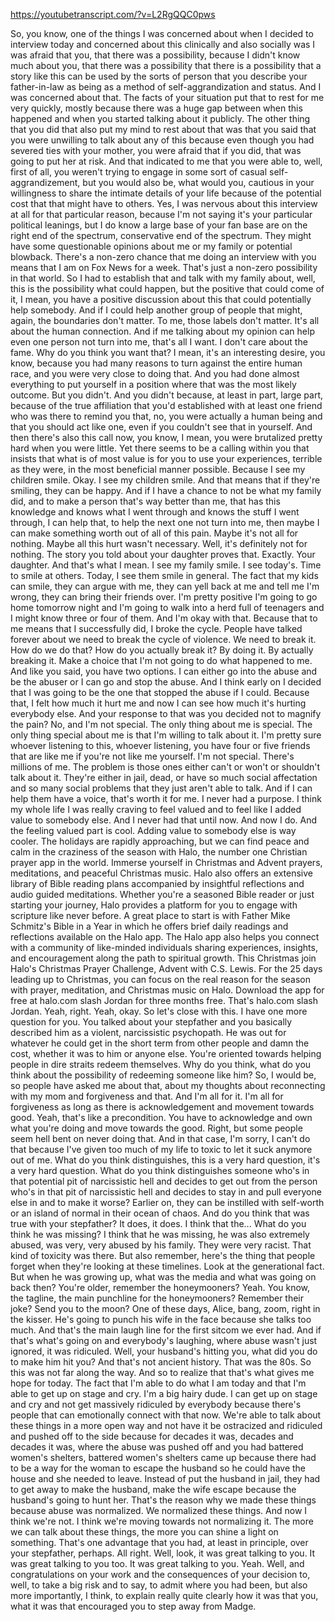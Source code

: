 https://youtubetranscript.com/?v=L2RgQQC0pws

 So, you know, one of the things I was concerned about when I decided to interview today and concerned about this clinically and also socially was I was afraid that you, that there was a possibility, because I didn't know much about you, that there was a possibility that there is a possibility that a story like this can be used by the sorts of person that you describe your father-in-law as being as a method of self-aggrandization and status. And I was concerned about that. The facts of your situation put that to rest for me very quickly, mostly because there was a huge gap between when this happened and when you started talking about it publicly. The other thing that you did that also put my mind to rest about that was that you said that you were unwilling to talk about any of this because even though you had severed ties with your mother, you were afraid that if you did, that was going to put her at risk. And that indicated to me that you were able to, well, first of all, you weren't trying to engage in some sort of casual self-aggrandizement, but you would also be, what would you, cautious in your willingness to share the intimate details of your life because of the potential cost that that might have to others. Yes, I was nervous about this interview at all for that particular reason, because I'm not saying it's your particular political leanings, but I do know a large base of your fan base are on the right end of the spectrum, conservative end of the spectrum. They might have some questionable opinions about me or my family or potential blowback. There's a non-zero chance that me doing an interview with you means that I am on Fox News for a week. That's just a non-zero possibility in that world. So I had to establish that and talk with my family about, well, this is the possibility what could happen, but the positive that could come of it, I mean, you have a positive discussion about this that could potentially help somebody. And if I could help another group of people that might, again, the boundaries don't matter. To me, those labels don't matter. It's all about the human connection. And if me talking about my opinion can help even one person not turn into me, that's all I want. I don't care about the fame. Why do you think you want that? I mean, it's an interesting desire, you know, because you had many reasons to turn against the entire human race, and you were very close to doing that. And you had done almost everything to put yourself in a position where that was the most likely outcome. But you didn't. And you didn't because, at least in part, large part, because of the true affiliation that you'd established with at least one friend who was there to remind you that, no, you were actually a human being and that you should act like one, even if you couldn't see that in yourself. And then there's also this call now, you know, I mean, you were brutalized pretty hard when you were little. Yet there seems to be a calling within you that insists that what is of most value is for you to use your experiences, terrible as they were, in the most beneficial manner possible. Because I see my children smile. Okay. I see my children smile. And that means that if they're smiling, they can be happy. And if I have a chance to not be what my family did, and to make a person that's way better than me, that has this knowledge and knows what I went through and knows the stuff I went through, I can help that, to help the next one not turn into me, then maybe I can make something worth out of all of this pain. Maybe it's not all for nothing. Maybe all this hurt wasn't necessary. Well, it's definitely not for nothing. The story you told about your daughter proves that. Exactly. Your daughter. And that's what I mean. I see my family smile. I see today's. Time to smile at others. Today, I see them smile in general. The fact that my kids can smile, they can argue with me, they can yell back at me and tell me I'm wrong, they can bring their friends over. I'm pretty positive I'm going to go home tomorrow night and I'm going to walk into a herd full of teenagers and I might know three or four of them. And I'm okay with that. Because that to me means that I successfully did, I broke the cycle. People have talked forever about we need to break the cycle of violence. We need to break it. How do we do that? How do you actually break it? By doing it. By actually breaking it. Make a choice that I'm not going to do what happened to me. And like you said, you have two options. I can either go into the abuse and be the abuser or I can go and stop the abuse. And I think early on I decided that I was going to be the one that stopped the abuse if I could. Because that, I felt how much it hurt me and now I can see how much it's hurting everybody else. And your response to that was you decided not to magnify the pain? No, and I'm not special. The only thing about me is special. The only thing special about me is that I'm willing to talk about it. I'm pretty sure whoever listening to this, whoever listening, you have four or five friends that are like me if you're not like me yourself. I'm not special. There's millions of me. The problem is those ones either can't or won't or shouldn't talk about it. They're either in jail, dead, or have so much social affectation and so many social problems that they just aren't able to talk. And if I can help them have a voice, that's worth it for me. I never had a purpose. I think my whole life I was really craving to feel valued and to feel like I added value to somebody else. And I never had that until now. And now I do. And the feeling valued part is cool. Adding value to somebody else is way cooler. The holidays are rapidly approaching, but we can find peace and calm in the craziness of the season with Halo, the number one Christian prayer app in the world. Immerse yourself in Christmas and Advent prayers, meditations, and peaceful Christmas music. Halo also offers an extensive library of Bible reading plans accompanied by insightful reflections and audio guided meditations. Whether you're a seasoned Bible reader or just starting your journey, Halo provides a platform for you to engage with scripture like never before. A great place to start is with Father Mike Schmitz's Bible in a Year in which he offers brief daily readings and reflections available on the Halo app. The Halo app also helps you connect with a community of like-minded individuals sharing experiences, insights, and encouragement along the path to spiritual growth. This Christmas join Halo's Christmas Prayer Challenge, Advent with C.S. Lewis. For the 25 days leading up to Christmas, you can focus on the real reason for the season with prayer, meditation, and Christmas music on Halo. Download the app for free at halo.com slash Jordan for three months free. That's halo.com slash Jordan. Yeah, right. Yeah, okay. So let's close with this. I have one more question for you. You talked about your stepfather and you basically described him as a violent, narcissistic psychopath. He was out for whatever he could get in the short term from other people and damn the cost, whether it was to him or anyone else. You're oriented towards helping people in dire straits redeem themselves. Why do you think, what do you think about the possibility of redeeming someone like him? So, I would be, so people have asked me about that, about my thoughts about reconnecting with my mom and forgiveness and that. And I'm all for it. I'm all for forgiveness as long as there is acknowledgement and movement towards good. Yeah, that's like a precondition. You have to acknowledge and own what you're doing and move towards the good. Right, but some people seem hell bent on never doing that. And in that case, I'm sorry, I can't do that because I've given too much of my life to toxic to let it suck anymore out of me. What do you think distinguishes, this is a very hard question, it's a very hard question. What do you think distinguishes someone who's in that potential pit of narcissistic hell and decides to get out from the person who's in that pit of narcissistic hell and decides to stay in and pull everyone else in and to make it worse? Earlier on, they can be instilled with self-worth or an island of normal in their ocean of chaos. And do you think that was true with your stepfather? It does, it does. I think that the... What do you think he was missing? I think that he was missing, he was also extremely abused, was very, very abused by his family. They were very racist. That kind of toxicity was there. But also remember, here's the thing that people forget when they're looking at these timelines. Look at the generational fact. But when he was growing up, what was the media and what was going on back then? You're older, remember the honeymooners? Yeah. You know, the tagline, the main punchline for the honeymooners? Remember their joke? Send you to the moon? One of these days, Alice, bang, zoom, right in the kisser. He's going to punch his wife in the face because she talks too much. And that's the main laugh line for the first sitcom we ever had. And if that's what's going on and everybody's laughing, where abuse wasn't just ignored, it was ridiculed. Well, your husband's hitting you, what did you do to make him hit you? And that's not ancient history. That was the 80s. So this was not far along the way. And so to realize that that's what gives me hope for today. The fact that I'm able to do what I am today and that I'm able to get up on stage and cry. I'm a big hairy dude. I can get up on stage and cry and not get massively ridiculed by everybody because there's people that can emotionally connect with that now. We're able to talk about these things in a more open way and not have it be ostracized and ridiculed and pushed off to the side because for decades it was, decades and decades it was, where the abuse was pushed off and you had battered women's shelters, battered women's shelters came up because there had to be a way for the woman to escape the husband so he could have the house and she needed to leave. Instead of put the husband in jail, they had to get away to make the husband, make the wife escape because the husband's going to hunt her. That's the reason why we made these things because abuse was normalized. We normalized these things. And now I think we're not. I think we're moving towards not normalizing it. The more we can talk about these things, the more you can shine a light on something. That's one advantage that you had, at least in principle, over your stepfather, perhaps. All right. Well, look, it was great talking to you. It was great talking to you too. It was great talking to you. Yeah. Well, and congratulations on your work and the consequences of your decision to, well, to take a big risk and to say, to admit where you had been, but also more importantly, I think, to explain really quite clearly how it was that you, what it was that encouraged you to step away from Madge.